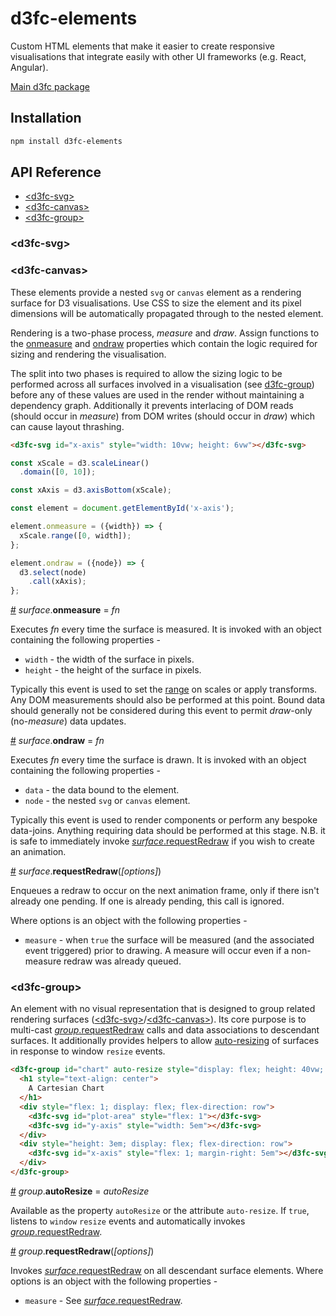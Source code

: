 # d3fc-elements

Custom HTML elements that make it easier to create responsive visualisations that integrate easily with other UI frameworks (e.g. React, Angular).

[Main d3fc package](https://github.com/ScottLogic/d3fc)

## Installation

```bash
npm install d3fc-elements
```

## API Reference

* [&lt;d3fc-svg&gt;](#d3fc-svg)
* [&lt;d3fc-canvas&gt;](#d3fc-canvas)
* [&lt;d3fc-group&gt;](#d3fc-canvas)

### &lt;d3fc-svg&gt;
### &lt;d3fc-canvas&gt;

These elements provide a nested `svg` or `canvas` element as a rendering surface for D3 visualisations. Use CSS to size the element and its pixel dimensions will be automatically propagated through to the nested element.

Rendering is a two-phase process, *measure* and *draw*.  Assign functions to the [onmeasure](#surface_onmeasure) and [ondraw](#surface_ondraw) properties which contain the logic required for sizing and rendering the visualisation.

The split into two phases is required to allow the sizing logic to be performed across all surfaces involved in a visualisation (see [d3fc-group](#d3fc-group)) before any of these values are used in the render without maintaining a dependency graph. Additionally it prevents interlacing of DOM reads (should occur in *measure*) from DOM writes (should occur in *draw*) which can cause layout thrashing.

```html
<d3fc-svg id="x-axis" style="width: 10vw; height: 6vw"></d3fc-svg>
```

```js
const xScale = d3.scaleLinear()
  .domain([0, 10]);

const xAxis = d3.axisBottom(xScale);

const element = document.getElementById('x-axis');

element.onmeasure = ({width}) => {
  xScale.range([0, width]);
};

element.ondraw = ({node}) => {
  d3.select(node)
    .call(xAxis);
};
```

<a name="surface_onmeasure" href="#surface_onmeasure">#</a> *surface*.**onmeasure** = *fn*

Executes *fn* every time the surface is measured. It is invoked with an object containing the following properties -

* `width` - the width of the surface in pixels.
* `height` - the height of the surface in pixels.

Typically this event is used to set the [range](https://github.com/d3/d3-scale#continuous_range) on scales or apply transforms. Any DOM measurements should also be performed at this point. Bound data should generally not be considered during this event to permit *draw*-only (no-*measure*) data updates.

<a name="surface_onmeasure" href="#surface_onmeasure">#</a> *surface*.**ondraw** = *fn*

Executes *fn* every time the surface is drawn. It is invoked with an object containing the following properties -

* `data` - the data bound to the element.
* `node` - the nested `svg` or `canvas` element.

Typically this event is used to render components or perform any bespoke data-joins. Anything requiring data should be performed at this stage. N.B. it is safe to immediately invoke [*surface*.requestRedraw](#surface_requestRedraw) if you wish to create an animation.

<a name="surface_requestRedraw" href="#surface_requestRedraw">#</a> *surface*.**requestRedraw**(*[options]*)

Enqueues a redraw to occur on the next animation frame, only if there isn't already one pending. If one is already pending, this call is ignored.

Where options is an object with the following properties -

* `measure` - when `true` the surface will be measured (and the associated event triggered) prior to drawing. A measure will occur even if a non-measure redraw was already queued.

### &lt;d3fc-group&gt;

An element with no visual representation that is designed to group related rendering surfaces ([&lt;d3fc-svg&gt;](#d3fc-svg)/[&lt;d3fc-canvas&gt;](#d3fc-canvas)). Its core purpose is to multi-cast [*group*.requestRedraw](#group-requestRedraw) calls and data associations to descendant surfaces. It additionally provides helpers to allow [auto-resizing](#group-autoResize) of surfaces in response to window `resize` events.

```html
<d3fc-group id="chart" auto-resize style="display: flex; height: 40vw; width: 60vw; flex-direction: column">
  <h1 style="text-align: center">
    A Cartesian Chart
  </h1>
  <div style="flex: 1; display: flex; flex-direction: row">
    <d3fc-svg id="plot-area" style="flex: 1"></d3fc-svg>
    <d3fc-svg id="y-axis" style="width: 5em"></d3fc-svg>
  </div>
  <div style="height: 3em; display: flex; flex-direction: row">
    <d3fc-svg id="x-axis" style="flex: 1; margin-right: 5em"></d3fc-svg>
  </div>
</d3fc-group>
```

<a name="group-autoResize" href="#group-autoResize">#</a> *group*.**autoResize** = *autoResize*

Available as the property `autoResize` or the attribute `auto-resize`. If `true`, listens to `window` `resize` events and automatically invokes [*group*.requestRedraw](#group-requestRedraw).

<a name="group_onmeasure" href="#group_onmeasure">#</a> *group*.**requestRedraw**(*[options]*)

Invokes [*surface*.requestRedraw](#surface-requestRedraw) on all descendant surface elements. Where options is an object with the following properties -

* `measure` - See [*surface*.requestRedraw](#surface_requestRedraw).
